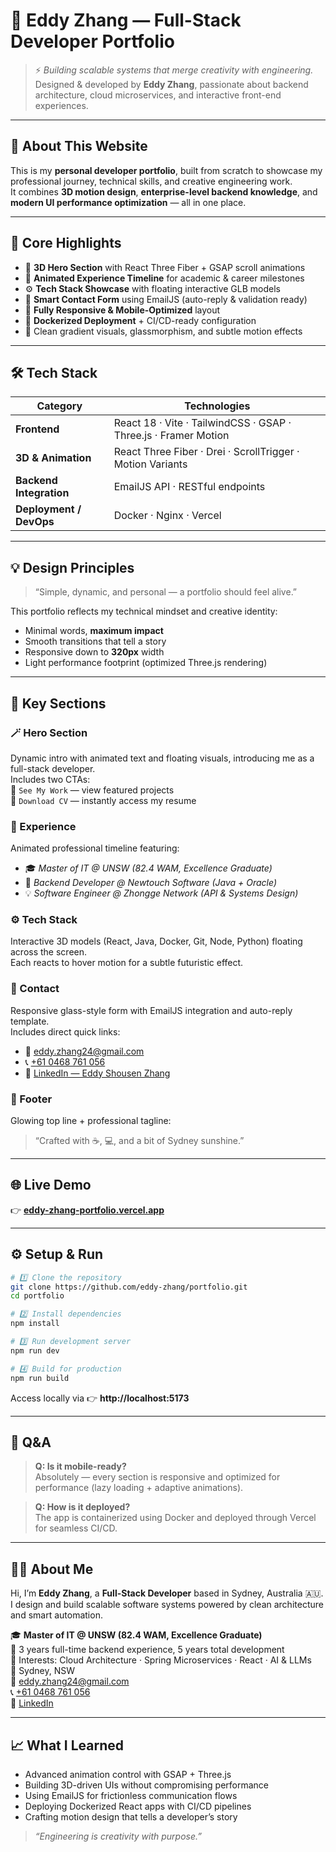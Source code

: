 # 🌌 Eddy Zhang — Full-Stack Developer Portfolio

> ⚡ *Building scalable systems that merge creativity with engineering.*  
> Designed & developed by **Eddy Zhang**, passionate about backend architecture, cloud microservices, and interactive front-end experiences.

---

## 🧭 About This Website

This is my **personal developer portfolio**, built from scratch to showcase my professional journey, technical skills, and creative engineering work.  
It combines **3D motion design**, **enterprise-level backend knowledge**, and **modern UI performance optimization** — all in one place.

---

## 🧩 Core Highlights

- 🎨 **3D Hero Section** with React Three Fiber + GSAP scroll animations
- 💼 **Animated Experience Timeline** for academic & career milestones
- ⚙️ **Tech Stack Showcase** with floating interactive GLB models
- 💌 **Smart Contact Form** using EmailJS (auto-reply & validation ready)
- 🧠 **Fully Responsive & Mobile-Optimized** layout
- 🐳 **Dockerized Deployment** + CI/CD-ready configuration
- 🌈 Clean gradient visuals, glassmorphism, and subtle motion effects

---

## 🛠️ Tech Stack

| Category                | Technologies                                                 |
| ----------------------- | ------------------------------------------------------------ |
| **Frontend**            | React 18 · Vite · TailwindCSS · GSAP · Three.js · Framer Motion |
| **3D & Animation**      | React Three Fiber · Drei · ScrollTrigger · Motion Variants   |
| **Backend Integration** | EmailJS API · RESTful endpoints                              |
| **Deployment / DevOps** | Docker · Nginx · Vercel                       |

---

## 💡 Design Principles

> “Simple, dynamic, and personal — a portfolio should feel alive.”

This portfolio reflects my technical mindset and creative identity:

- Minimal words, **maximum impact**
- Smooth transitions that tell a story
- Responsive down to **320px** width
- Light performance footprint (optimized Three.js rendering)

---

## 💬 Key Sections

### 🪄 Hero Section

Dynamic intro with animated text and floating visuals, introducing me as a full-stack developer.  
Includes two CTAs:  
🔹 `See My Work` — view featured projects  
🔹 `Download CV` — instantly access my resume

### 💼 Experience

Animated professional timeline featuring:

- 🎓 *Master of IT @ UNSW (82.4 WAM, Excellence Graduate)*
- 💼 *Backend Developer @ Newtouch Software (Java + Oracle)*
- 💡 *Software Engineer @ Zhongge Network (API & Systems Design)*

### ⚙️ Tech Stack

Interactive 3D models (React, Java, Docker, Git, Node, Python) floating across the screen.  
Each reacts to hover motion for a subtle futuristic effect.

### 💌 Contact

Responsive glass-style form with EmailJS integration and auto-reply template.  
Includes direct quick links:

- 📧 [eddy.zhang24@gmail.com](mailto:eddy.zhang24@gmail.com)
- 📞 [+61 0468 761 056](tel:+610468761056)
- 🔗 [LinkedIn — Eddy Shousen Zhang](https://linkedin.com/in/eddy-shousen-zhang)

### 🧾 Footer

Glowing top line + professional tagline:

> “Crafted with ☕, 💻, and a bit of Sydney sunshine.”

---

## 🌐 Live Demo

👉 **[eddy-zhang-portfolio.vercel.app](https://portfolio-theta-woad-v9k65kquy2.vercel.app/)**  

---

## ⚙️ Setup & Run

```bash
# 1️⃣ Clone the repository
git clone https://github.com/eddy-zhang/portfolio.git
cd portfolio

# 2️⃣ Install dependencies
npm install

# 3️⃣ Run development server
npm run dev

# 4️⃣ Build for production
npm run build
```

Access locally via 👉 **http://localhost:5173**

---

## 💬 Q&A

> **Q: Is it mobile-ready?**  
> Absolutely — every section is responsive and optimized for performance (lazy loading + adaptive animations).

> **Q: How is it deployed?**  
> The app is containerized using Docker and deployed through Vercel for seamless CI/CD.

---

## 👨‍💻 About Me

Hi, I’m **Eddy Zhang**, a **Full-Stack Developer** based in Sydney, Australia 🇦🇺.  
I design and build scalable software systems powered by clean architecture and smart automation.

🎓 **Master of IT @ UNSW (82.4 WAM, Excellence Graduate)**  
💼 3 years full-time backend experience, 5 years total development  
🧠 Interests: Cloud Architecture · Spring Microservices · React · AI & LLMs  
📍 Sydney, NSW  
📧 [eddy.zhang24@gmail.com](mailto:eddy.zhang24@gmail.com)  
📞 [+61 0468 761 056](tel:+610468761056)  
🔗 [LinkedIn](https://linkedin.com/in/eddy-shousen-zhang)

---

## 📈 What I Learned

- Advanced animation control with GSAP + Three.js
- Building 3D-driven UIs without compromising performance
- Using EmailJS for frictionless communication flows
- Deploying Dockerized React apps with CI/CD pipelines
- Crafting motion design that tells a developer’s story

> *“Engineering is creativity with purpose.”*
